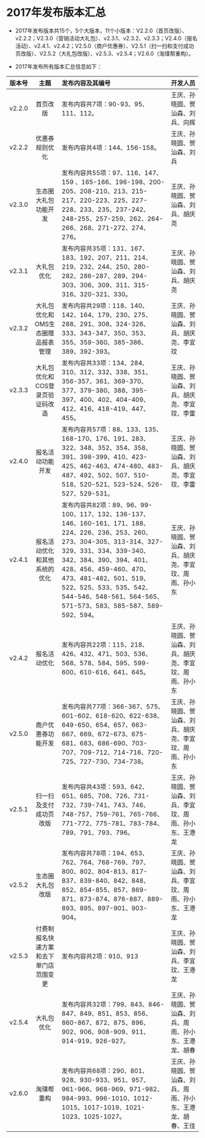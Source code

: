 # 2017年发布版本汇总

* 2017年发布版本共15个，5个大版本，11个小版本：V2.2.0（首页改版）、v2.2.2；V2.3.0（营销活动大礼包）、v2.3.1、v2.3.2、v2.3.3；V2.4.0（报名活动）、v2.4.1、v2.4.2；V2.5.0（商户优惠券）、V2.5.1（扫一扫和支付成功页改版）、V2.5.2（大礼包改版）、v2.5.3、v2.5.4；V2.6.0（淘璞帮重构）。

* 2017年发布所有版本汇总信息如下：

| 版本号 | 主题 | 发布内容及其编号 | 开发人员 |
|:----------:|:-----------:|:----------|:-----------|
| v2.2.0 | 首页改版 | 发布内容共7项：90-93、95、111、112。|王庆、孙晓圆、贺汕森、刘兵、向辉|
|v2.2.2 | 优惠券规则优化 | 发布内容共4项：144、156-158。 | 王庆、孙晓圆、贺汕森、刘兵|
|v2.3.0 | 生态圈大礼包功能开发 | 发布内容共55项：97、116、147、159 、165-166、196-198、200-205、208-210、213、215-217、220-223、225、227-228、233、235、237-242、248-255、257-259、262、264-266、268、271-272、274、276。|王庆、孙晓圆、贺汕森、刘兵、胡庆尧|
|v2.3.1 | 大礼包优化 | 发布内容共35项：131、167、183、192、207、211、214、219、232、244、250、280-282、286-287、289、294-303、306、309、311、315-316、320-321、330。|王庆、孙晓圆、贺汕森、刘兵、胡庆尧|
|v2.3.2 | 大礼包优化和OMS生态圈赠品报表管理 | 发布内容共29项：118、140、142、164、179、230、275、288、291、308、324-326、333、343-347、350、353、355、359-360、385-386、389、392-393。|王庆、孙晓圆、贺汕森、刘兵、胡庆尧、李宜玟|
|v2.3.3 | 大礼包优化和COS登录页验证码改造 | 发布内容共33项：134、284、310、312、332、338、351、356-357、361、369-370、377、379-380、388、395-397、400、402、404-409、412、416、418-419、447、455。|王庆、孙晓圆、贺汕森、刘兵、胡庆尧、李宜玟、李雷|
|v2.4.0 | 报名活动功能开发 |发布内容共57项：88、133、135、168-170、176、191、283、322、348、352、354、358、391、398-399、410、423-425、462-463、474-480、483-487、492、502、507、510-518、520-521、523-524、526-527、529-531。|王庆、孙晓圆、贺汕森、刘兵、胡庆尧、李宜玟、李雷|
|v2.4.1 | 报名活动优化和其他系统的优化| 发布内容共82项：89、96、99-100、117、132、136-137、146、160-161、171、188、224、226、236、253、260、273、304-305、313-314、327-329、331、334、339-340、342、384、390、394、401、428、456、459-460、470、473、481-482、501、519、522、525、533、535、542、544-546、548-561、564-565、571-573、583、585-587、589-592、594。|王庆、孙晓圆、贺汕森、刘兵、胡庆尧、李宜玟、周雨、孙小东|
|v2.4.2| 报名活动优化 | 发布内容共22项：115、218、426、432、471、503、536、568、578、584、595、599-600、610-616、641、645。|王庆、孙晓圆、贺汕森、刘兵、胡庆尧、李宜玟、周雨、孙小东|
|v2.5.0| 商户优惠券功能开发| 发布内容共77项：366-367、575、601-602、618-620、622-638、649-650、654、657、663-667、669、672-673、675-681、683、686-690、703-707、709-712、714-716、720-725、727-730、734-738。|王庆、孙晓圆、贺汕森、刘兵、胡庆尧、李宜玟、周雨、孙小东|
|v2.5.1 | 扫一扫及支付成功页改版 | 发布内容共43项：593、642、651、685、708、726、731-732、739-741、743、746、748-757、759-761、765-766、771-772、775-781、783-784、789、791、793、796。 |  王庆、孙晓圆、贺汕森、刘兵、李宜玟、周雨、孙小东、王港龙|
|v2.5.2 | 生态圈大礼包改版 | 发布内容共78项：194、653、762、764、768-769、797、800、802、804-813、817-837、839-840、842、848、852、854-855、857、869-871、873-874、876-887、889-893、895、897-901、903-904。|王庆、孙晓圆、贺汕森、刘兵、李宜玟、周雨、孙小东、王港龙|
|v2.5.3 | 付费制报名快速方案和去下单门店范围变更 | 发布内容共2项：910、913|王庆、孙晓圆、贺汕森、刘兵、李宜玟、王港龙|
|v2.5.4 | 大礼包优化 | 发布内容共32项：799、843、846-847、849、851、853、856、860-867、872、875、896、902、906、908-909、911、914-919、926-927。|王庆、孙晓圆、贺汕森、刘兵、周雨、孙小东、王港龙、胡春|
|v2.6.0 | 淘璞帮重构 | 发布内容共68项：290、801、928、930-933、951、957、961-966、968-969、971-982、984-993、996-1010、1012-1015、1017-1019、1021-1023、1025-1027。|王庆、孙晓圆、贺汕森、刘兵、周雨、孙小东、王港龙、胡春、王佳|

